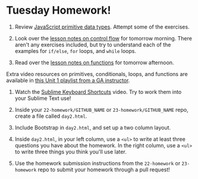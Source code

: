 # Tuesday Homework!

1. Review <a href="https://github.com/sf-wdi-22-23/modules/blob/master/w01-controlling-the-dom/d2-homework/javascript-primitives.md" target="_blank">JavaScript primitive data types</a>. Attempt some of the exercises.

1. Look over the <a href="https://github.com/sf-wdi-22-23/modules/tree/w01_d3_dawn_control_flow/w01-controlling-the-dom/d3-dawn-control-flow" target="_blank">lesson notes on control flow</a> for tomorrow morning.  There aren't any exercises included, but try to understand each of the examples for `if/else`, `for` loops, and `while` loops.

1. Read over the <a href="https://github.com/sf-wdi-22-23/modules/blob/master/w01-controlling-the-dom/d2-homework/functions-overview.md" target="_blank">lesson notes on functions</a> for tomorrow afternoon. 

  Extra video resources on primitives, conditionals, loops, and functions are available in  <a href="https://www.youtube.com/watch?v=YXaETbCBFtc&list=PLw1xVKFboueks5UMLogE01mdThRU577oa&index=1">this Unit 1 playlist from a GA instructor</a>.

1. Watch the <a href="https://www.youtube.com/watch?v=DNN6G9EuPT0" target="_blank">Sublime Keyboard Shortcuts</a> video. Try to work them into your Sublime Text use!

1. Inside your  `22-homework/GITHUB_NAME` or `23-homework/GITHUB_NAME` repo, create a file called `day2.html`.

1. Include Bootstrap in `day2.html`, and set up a two column layout. 

1. Inside `day2.html`, in your left column, use a `<ul>` to write at least three questions you have about the homework.  In the right column, use a `<ul>` to write three things you think you'll use later. 

1. Use the homework submission instructions from the `22-homework` or `23-homework` repo to submit your homework through a pull request!
